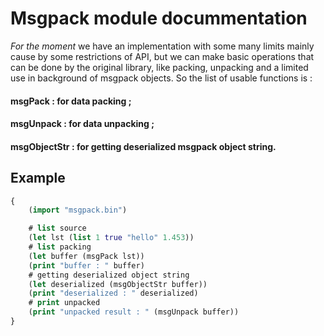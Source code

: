 # Msgpack module docummentation


_For the moment_ we have an implementation with some many limits mainly cause by some
restrictions of API, but we can make basic operations that can be done by the original library, like packing, unpacking and a limited use in background of msgpack objects. So
the list of usable functions is : 

#### **msgPack** : for data packing ;
#### **msgUnpack** : for data unpacking ;
#### **msgObjectStr** : for getting deserialized msgpack object string.

## Example

``` clojure
{
	(import "msgpack.bin")

	# list source
	(let lst (list 1 true "hello" 1.453))
	# list packing
	(let buffer (msgPack lst))
	(print "buffer : " buffer)
	# getting deserialized object string
	(let deserialized (msgObjectStr buffer))
	(print "deserialized : " deserialized)
	# print unpacked 
	(print "unpacked result : " (msgUnpack buffer))
}
```


